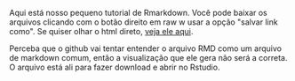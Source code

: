 Aqui está nosso pequeno tutorial de Rmarkdown. Você pode baixar os arquivos clicando com o botão direito em raw w usar a opção "salvar link como". Se quiser olhar o html direto, [veja ele aqui](https://rawgit.com/marcosvital/scriptsR/master/Delineamento_2017/tuto_rmarkdown/tutorial_de_Rmarkdown.html).

Perceba que o github vai tentar entender o arquivo RMD como um arquivo de markdown comum, então a visualização que ele gera não será a correta. O arquivo está ali para fazer download e abrir no Rstudio.
